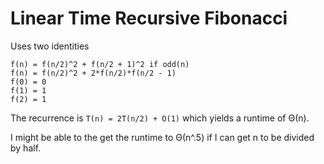 # Linear Time Recursive Fibonacci
Uses two identities

	f(n) = f(n/2)^2 + f(n/2 + 1)^2 if odd(n)
	f(n) = f(n/2)^2 + 2*f(n/2)*f(n/2 - 1)
	f(0) = 0
	f(1) = 1
	f(2) = 1

The recurrence is `T(n) = 2T(n/2) + O(1)` which
yields a runtime of Θ(n).

I might be able to the get the runtime to Θ(n^.5) if
I can get n to be divided by half.
